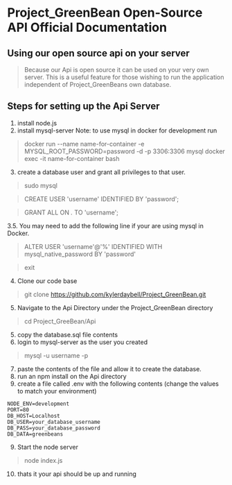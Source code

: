 # Project_GreenBean Open-Source API Official Documentation #
## Using our open source api on your server ##
> Because our Api is open source it can be used on your very own server. This is a useful feature for those wishing to run the application independent of Project_GreenBeans own database.

## Steps for setting up the Api Server ##
1. install node.js
2. install mysql-server
Note: to use mysql in docker for development run
> docker run --name name-for-container -e MYSQL_ROOT_PASSWORD=password -d -p 3306:3306 mysql
> docker exec -it name-for-container bash
3. create a database user and grant all privileges to that user. 
> sudo mysql

> CREATE USER 'username' IDENTIFIED BY 'password';

> GRANT ALL ON *.* TO 'username';

3.5. You may need to add the following line if your are using mysql in Docker.
> ALTER USER 'username'@'%' IDENTIFIED WITH mysql_native_password BY 'password'

> exit

4. Clone our code base
>git clone https://github.com/kylerdaybell/Project_GreenBean.git
5. Navigate to the Api Directory under the Project_GreenBean directory 

> cd Project_GreeBean/Api

5. copy the database.sql file contents
6. login to mysql-server as the user you created

>mysql -u username -p

7. paste the contents of the file and allow it to create the database.
8. run an npm install on the Api directory
9. create a file called .env with the following contents (change the values to match your environment)
```
NODE_ENV=development
PORT=80
DB_HOST=Localhost
DB_USER=your_database_username
DB_PASS=your_database_password
DB_DATA=greenbeans
```

9. Start the node server 
> node index.js
10. thats it your api should be up and running



